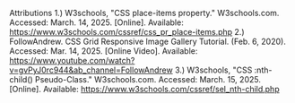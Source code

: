 Attributions
1.) W3schools, "CSS place-items property." W3schools.com. Accessed: March. 14, 2025. [Online]. Available: https://www.w3schools.com/cssref/css_pr_place-items.php 
2.) FollowAndrew. CSS Grid Responsive Image Gallery Tutorial. (Feb. 6, 2020). Accessed: Mar. 14, 2025. [Online Video]. Available: https://www.youtube.com/watch?v=gvPyJ0rc944&ab_channel=FollowAndrew
3.) W3schools, "CSS :nth-child() Pseudo-Class." W3schools.com. Accessed: March. 15, 2025. [Online]. Available: https://www.w3schools.com/cssref/sel_nth-child.php
